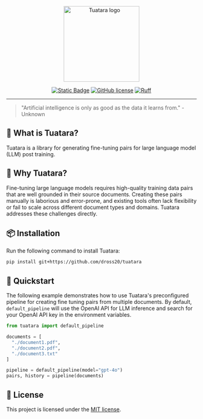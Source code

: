 <p align="center" style="margin-bottom: 0">
  <picture style="display: block; height: auto;">
    <source media="(prefers-color-scheme: dark)" srcset="https://i.imgur.com/001BRhf.png">
    <source media="(prefers-color-scheme: light)" srcset="https://i.imgur.com/X0Qq560.png">
    <img src="https://i.imgur.com/X0Qq560.png" width="200" style="height: auto;" alt="Tuatara logo"></img>
  </picture>
</p>

<div align="center">

  <a href="https://www.python.org/">![Static Badge](https://img.shields.io/badge/python-3.9+-green)</a>
  <a href="https://github.com/dross20/tuatara/blob/main/LICENSE">![GitHub license](https://img.shields.io/badge/license-MIT-brown.svg)</a>
  <a href="https://github.com/astral-sh/ruff">![Ruff](https://img.shields.io/endpoint?url=https://raw.githubusercontent.com/astral-sh/ruff/main/assets/badge/v2.json)</a>

</div>

---

>
> "Artificial intelligence is only as good as the data it learns from." - Unknown
>

## 🦎 What is Tuatara?

Tuatara is a library for generating fine-tuning pairs for large language model (LLM) post training.

## 🤔 Why Tuatara?

Fine-tuning large language models requires high-quality training data pairs that are well grounded in their source documents. Creating these pairs manually is laborious and error-prone, and existing tools often lack flexibility or fail to scale across different document types and domains. Tuatara addresses these challenges directly.

## 📦 Installation
Run the following command to install Tuatara:

```sh
pip install git+https://github.com/dross20/tuatara
```

## 🚀 Quickstart
The following example demonstrates how to use Tuatara's preconfigured pipeline for creating fine tuning pairs from multiple documents. By default, `default_pipeline` will use the OpenAI API for LLM inference and search for your OpenAI API key in the environment variables.

```python
from tuatara import default_pipeline

documents = [
  "./document1.pdf",
  "./document2.pdf",
  "./document3.txt"
]

pipeline = default_pipeline(model="gpt-4o")
pairs, history = pipeline(documents)
```

## 📜 License
This project is licensed under the [MIT license](https://github.com/dross20/tuatara/blob/2ab8b458f0d6d3109d7e5381c58961c9df992449/LICENSE).
